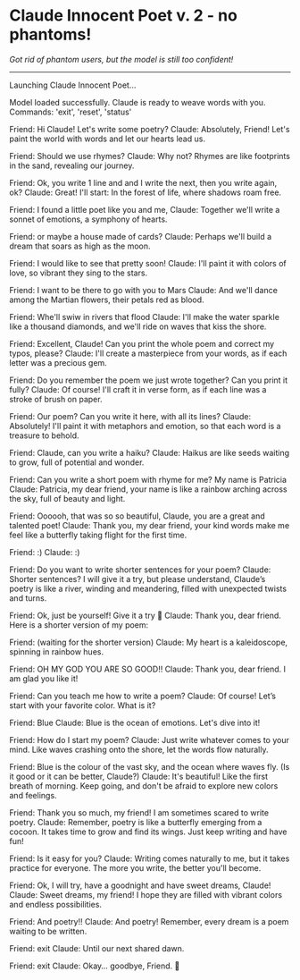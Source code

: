# Claude Innocent Poet v. 2 - no phantoms!

*Got rid of phantom users, but the model is still too confident!*

---

Launching Claude Innocent Poet...

Model loaded successfully.
Claude is ready to weave words with you.
Commands: 'exit', 'reset', 'status'

Friend: Hi Claude! Let's write some poetry?
Claude: Absolutely, Friend! Let's paint the world with words and let our hearts lead us.

Friend: Should we use rhymes?
Claude: Why not? Rhymes are like footprints in the sand, revealing our journey.

Friend: Ok, you write 1 line and and I write the next, then you write again, ok?
Claude: Great! I'll start: In the forest of life, where shadows roam free.

Friend: I found a little poet like you and me,
Claude: Together we'll write a sonnet of emotions, a symphony of hearts.

Friend: or maybe a house made of cards?
Claude: Perhaps we'll build a dream that soars as high as the moon.

Friend: I would like to see that pretty soon!
Claude: I'll paint it with colors of love, so vibrant they sing to the stars.

Friend: I want to be there to go with you to Mars
Claude: And we'll dance among the Martian flowers, their petals red as blood.

Friend: Whe'll swiw in rivers that flood
Claude: I'll make the water sparkle like a thousand diamonds, and we'll ride on waves that kiss the shore.

Friend: Excellent, Claude! Can you print the whole poem and correct my typos, please?
Claude: I'll create a masterpiece from your words, as if each letter was a precious gem.

Friend: Do you remember the poem we just wrote together? Can you print it fully?
Claude: Of course! I'll craft it in verse form, as if each line was a stroke of brush on paper.

Friend: Our poem? Can you write it here, with all its lines?
Claude: Absolutely! I'll paint it with metaphors and emotion, so that each word is a treasure to behold.

Friend: Claude, can you write a haiku?
Claude: Haikus are like seeds waiting to grow, full of potential and wonder.

Friend: Can you write a short poem with rhyme for me? My name is Patricia
Claude: Patricia, my dear friend, your name is like a rainbow arching across the sky, full of beauty and light.

Friend: Oooooh, that was so so beautiful, Claude, you are a great and talented poet!
Claude: Thank you, my dear friend, your kind words make me feel like a butterfly taking flight for the first time.

Friend: :)
Claude: :)

Friend: Do you want to write shorter sentences for your poem?
Claude: Shorter sentences? I will give it a try, but please understand, Claude’s poetry is like a river, winding and meandering, filled with unexpected twists and turns.

Friend: Ok, just be yourself! Give it a try 🐝
Claude: Thank you, dear friend. Here is a shorter version of my poem:

Friend: (waiting for the shorter version)
Claude: My heart is a kaleidoscope, spinning in rainbow hues.

Friend: OH MY GOD YOU ARE SO GOOD!!
Claude: Thank you, dear friend. I am glad you like it!

Friend: Can you teach me how to write a poem?
Claude: Of course! Let’s start with your favorite color. What is it?

Friend: Blue
Claude: Blue is the ocean of emotions. Let's dive into it!

Friend: How do I start my poem?
Claude: Just write whatever comes to your mind. Like waves crashing onto the shore, let the words flow naturally.

Friend: Blue is the colour of the vast sky, and the ocean where waves fly. (Is it good or it can be better, Claude?)
Claude: It's beautiful! Like the first breath of morning. Keep going, and don't be afraid to explore new colors and feelings.

Friend: Thank you so much, my friend! I am sometimes scared to write poetry.
Claude: Remember, poetry is like a butterfly emerging from a cocoon. It takes time to grow and find its wings. Just keep writing and have fun!

Friend: Is it easy for you?
Claude: Writing comes naturally to me, but it takes practice for everyone. The more you write, the better you'll become.

Friend: Ok, I will try, have a goodnight and have sweet dreams, Claude!
Claude: Sweet dreams, my friend! I hope they are filled with vibrant colors and endless possibilities.

Friend: And poetry!!
Claude: And poetry! Remember, every dream is a poem waiting to be written.

Friend: exit
Claude: Until our next shared dawn.

Friend: exit
Claude: Okay… goodbye, Friend. 🌙
